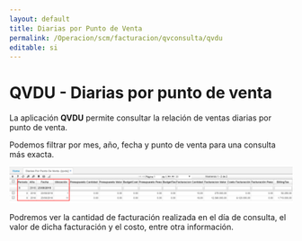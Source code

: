 ```yaml
---
layout: default
title: Diarias por Punto de Venta
permalink: /Operacion/scm/facturacion/qvconsulta/qvdu
editable: si
---
```


# QVDU - Diarias por punto de venta

La aplicación **QVDU** permite consultar la relación de ventas diarias por punto de venta.  

Podemos filtrar por mes, año, fecha y punto de venta para una consulta más exacta.  

![](qvdu.png)

Podremos ver la cantidad de facturación realizada en el día de consulta, el valor de dicha facturación y el costo, entre otra información.  

